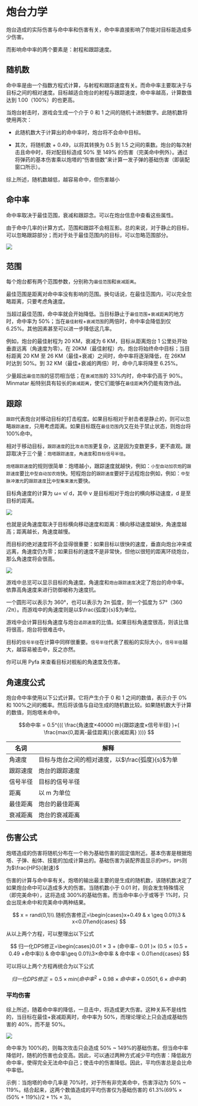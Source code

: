 # 炮台力学

炮台造成的实际伤害与命中率和伤害有关，命中率直接影响了你能对目标能造成多少伤害。

而影响命中率的两个要素是：射程和跟踪速度。

## 随机数

命中率是由一个指数方程式计算，与射程和跟踪速度有关。而命中率主要取决于与目标之间的相对速度。目标越适合炮台的射程与跟踪速度，命中率越高，计算数值达到 1.00（100%）的也更高。

当炮台射击时，游戏会生成一个介于 0 和 1 之间的随机十进制数字。此随机数将使用两次：

- 此随机数大于计算出的命中率时，炮台将不会命中目标。

- 其次，将随机数 + 0.49，以将其转换为 0.5 到 1.5 之间的乘数。炮台的每次射击且命中时，将对配目标造成 50% 至 149% 的伤害（完美命中例外）。通过将弹药的基本伤害乘以炮塔的“伤害倍数”来计算一发子弹的基础伤害（即装配窗口所示）。

综上所述，随机数越低，越容易命中，但伤害越小

## 命中率

命中率取决于最佳范围，衰减和跟踪念。可以在炮台信息中查看这些属性。

由于命中几率的计算方式，范围和跟踪不会相互影。总的来说，对于静止的目标，可以忽略跟踪部分；而对于处于最佳范围内的目标，可以忽略范围部分。

![](../../../.gitbook/assets/QST_turret_range.gif)

## 范围

每个炮台都有两个范围参数，分别称为`最佳范围`和`衰减距离`。

最佳范围是距离对命中率没有影响的范围。换句话说，在最佳范围内，可以完全忽略距离，只要考虑角速度。

当超过最佳范围，命中率就会开始降低。当目标静止于`最佳范围`+`衰减距离`的地方时，命中率为 50%；当在`最佳射程`+`衰减范围`的两倍时，命中率会降低到仅 6.25%。其他因素甚至可以进一步降低这几率。

例如，炮台的最佳射程为 20 KM，衰减为 6 KM，目标从距离炮台 1 公里处开始垂直远离（角速度为零）。在 20KM（最佳射程）内，炮台将始终命中目标；当目标距离 20 KM 至 26 KM（最佳+衰减）之间时，命中率将逐渐降低，在 26KM 时达到 50%。到 32 KM（最佳+衰减的两倍）时，命中几率将降至 6.25%。

少量超出`最佳范围`的惩罚相当低；在`衰减范围`的 33%内时，命中率仍高于 90%。Minmatar 船特别具有较长的`衰减距离`，使它们能够在`最佳距离`外仍能有效作战。

## 跟踪

`跟踪`代表炮台对移动目标的打击程度。如果目标相对于射击者是静止的，则可以忽略`跟踪速度`，只用考虑距离。如果目标既在`最佳范围`内又在处于禁止状态，则炮台将 100%命中。

相对于移动目标，`跟踪速度`的比`攻击范围`更复杂，这是因为变数更多，更不直观。跟踪取决于三个量：`炮塔跟踪速度`，`角速度`和`目标信号半径`。

`炮塔跟踪速度`的规则很简单：炮塔越小，跟踪速度就越快，例如：`小型自动加农炮`的`跟踪速度`要比`中型自动加农炮`快。短程炮台的`跟踪速度`要好于远程炮台例如，例如：`中型脉冲激光`的`跟踪速度`比`中型集束激光`要快。

目标角速度的计算为 ω= v/ d，其中 v 是目标相对于炮台的横向移动速度，d 是至目标的距离。

![](../../../.gitbook/assets/256px-Orbit_angular_velcoity.png)

也就是说角速度取决于目标横向移动速度和距离：横向移动速度越快，角速度越高；距离越长，角速度越慢。

而目标的绝对速度将不会显得很重要：如果目标以很快的速度，垂直向炮台冲来或远离，角速度仍为零；如果目标的速度不是非常快，但他以很短的距离环绕炮台，那么角速度将会很高。

![](../../../.gitbook/assets/256px-Angular_velocity.png)

游戏中总览可以显示目标的角速度。角速度和`炮台跟踪速度`决定了炮台的命中率。依靠高角速度来进行防御被称为速度抗。

一个圆形可以表示为 360°，也可以表示为 2π 弧度，则一个弧度为 57°（360 /2π）。而游戏中的角速度则是以$\frac{弧度}{s}$为单位。

游戏中会计算目标角速度与炮台`追踪速度`的比值。如果目标角速度很高，则该比值将很高，炮台将很难击中。

目标的`信号半径`在计算中同样很重要。`信号半径`代表了舰船的实际大小，`信号半径`越大，越容易被击中，反之亦然。

你可以用 Pyfa 来查看目标对舰船的角速度及伤害。

## 角速度公式

炮台命中率使用以下公式计算。它将产生介于 0 和 1 之间的数值，表示介于 0%和 100%之间的概率。然后将该值与自动生成的随机数比较。如果随机数大于计算的数值，则炮塔未命中。

$$命中率 =  0.5^{(( \frac{角速度×40000  m}{跟踪速度×信号半径} )+( \frac{max(0,距离-最佳距离)}{衰减距离} )))}  $$

| 名词     | 解释                                             |
| -------- | ------------------------------------------------ |
| 角速度   | 目标与炮台之间的相对速度，以$\frac{弧度}{s}$为单 |
| 跟踪速度 | 炮台的跟踪速度                                   |
| 信号半径 | 目标的信号半径                                   |
| 距离     | 以 m 为单位                                      |
| 最佳距离 | 炮台的最佳距离                                   |
| 衰减距离 | 炮台的衰减距离                                   |

## 伤害公式

炮塔造成的伤害将随机分布在一个称为基础伤害的固定值附近。基本伤害是根据炮塔、子弹、船体、技能的加成计算出的。基础伤害为装配界面显示的`HPS`，`DPS`则为$\frac{HPS}{射速}$

伤害的计算与命中率有关。炮塔的输出最主要的是生成的随机数，该随机数决定了如果炮台命中可以造成多大的伤害。当随机数小于 0.01 时，则会发生特殊情况（即完美命中），这将造成 300%的基础伤害。而当命中率小于或等于 1%时，只会出现未命中和完美命中两种结果。

$$
x = rand(0,1)\\
随机伤害修正=\begin{cases}x+0.49 & x  \geq  0.01\\3 & x<0.01\end{cases}
$$

从以上两个方程，可以整理出以下公式

$$
归一化DPS修正=\begin{cases}0.01 × 3 + (命中率− 0.01 )× (0.5 × (0.5 + 0.49 +命中率)) & 命中率\geq  0.01\\3×命中率 & 命中率 < 0.01\end{cases}
$$

可以将以上两个方程再统合为以下公式

$$
归一化DPS修正 = 0.5 × min(命中率^{2}+0.98×命中率+0.0501,6×命中率)
$$

### 平均伤害

综上所述，随着命中率的降低，一旦击中，将造成更大伤害。这种关系不是线性的，当目标在最佳+衰减距离时，命中率为 50%，而理论理论上只会造成基础伤害的 40%，而不是 50%。

![](../../../.gitbook/assets/500px-Turret_HitChance_and_AverageDamage.png)

命中率为 100%的，则每次攻击只会造成 50% ~ 149%的基础伤害。但当命中率降低时，随机的伤害也会变高。因此，可以通过两种方式减少平均伤害：降低敌方命中率，使得完全无法命中自己；使击中的伤害降低。因此，平均伤害总是会比命中率低。

示例：当炮塔的命中几率是 70%时，对于所有非完美命中，伤害浮动为 50% ~ 119%。结合起来，这两个数值造成的平均伤害仅为基础伤害的 61.3%($69\%×(50\%+119\%)/2+1\%×3$)。

